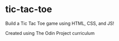 # tic-tac-toe
Build a Tic Tac Toe game using HTML, CSS, and JS!

Created using The Odin Project curriculum